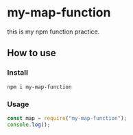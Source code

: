 # my-map-function

this is my npm function practice.

## How to use

### Install

```
npm i my-map-function
```

### Usage

```js
const map = require("my-map-function");
console.log();
```
